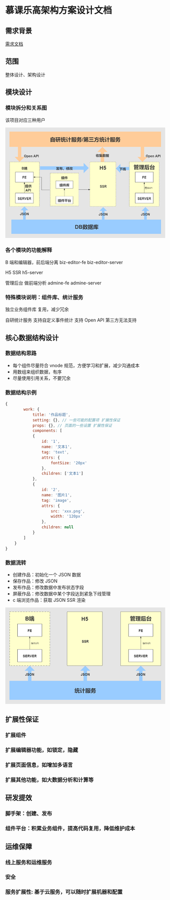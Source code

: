# 慕课乐高架构方案设计文档

## 需求背景

[需求文档](https://www.yuque.com/books/share/af79538c-09eb-4ddd-bfb7-599816c233bf?#%20%E3%80%8A%E9%9C%80%E6%B1%82%E3%80%8B)

## 范围

整体设计、架构设计

## 模块设计

### 模块拆分和关系图
该项目对应三种用户 

![image.png](./images/week1/模块关系图.png)

### 各个模块的功能解释

B 端和编辑器，前后端分离
biz-editor-fe
biz-editor-server

H5 SSR
h5-server

管理后台 做前端分析
admine-fe
admine-server

### 特殊模块说明：组件库、统计服务

独立业务组件库
复用，减少冗余

自研统计服务
支持自定义事件统计
支持 Open API
第三方无法支持

## 核心数据结构设计

### 数据结构思路

- 每个组件尽量符合 vnode 规范，方便学习和扩展，减少沟通成本
- 用数组来组织数据，有序
- 尽量使用引用关系，不要冗余

### 数据结构示例

```javascript
{
        work: {
            title: '作品标题',
            setting: {}, // 一些可能的配置项 扩展性保证
            props: {}, // 页面的一些设置 扩展性保证
            components: [
            {
                id: '1',
                name: '文本1',
                tag: 'text',
                attrs: {
                    fontSize: '20px'
                },
                children: ['文本1']
            },
            {
                id: '2',
                name: '图片1',
                tag: 'image',
                attrs: {
                    src: 'xxx.png',
                    width: '120px'
                },
                children: null
            }
        ]
    }
}
```

### 数据流转

- 创建作品：初始化一个 JSON 数据
- 保存作品：修改 JSON
- 发布作品：修改数据中发布状态字段
- 屏蔽作品：修改数据中某个字段达到紧急下线管理
- c 端浏览作品：获取 JSON SSR 渲染

![image.png](./images/week1/数据流转图.png)

## 扩展性保证

### 扩展组件

### 扩展编辑器功能，如锁定，隐藏

### 扩展页面信息，如增加多语言

### 扩展其他功能，如大数据分析和计算等

## 研发提效

### 脚手架：创建、发布

### 组件平台：积累业务组件，提高代码复用，降低维护成本

## 运维保障

### 线上服务和运维服务

### 安全

### 服务扩展性: 基于云服务，可以随时扩展机器和配置
